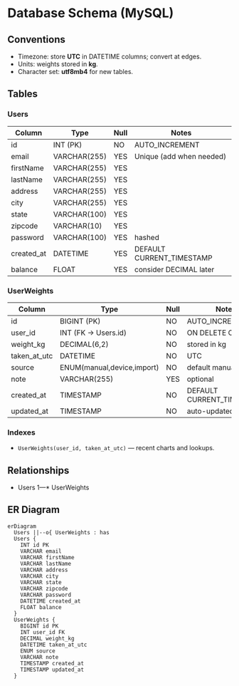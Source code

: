 # Database Schema (MySQL)

## Conventions
- Timezone: store **UTC** in DATETIME columns; convert at edges.
- Units: weights stored in **kg**.
- Character set: **utf8mb4** for new tables.

## Tables

### Users
| Column      | Type          | Null | Notes                       |
|-------------|---------------|------|-----------------------------|
| id          | INT (PK)      | NO   | AUTO_INCREMENT              |
| email       | VARCHAR(255)  | YES  | Unique (add when needed)    |
| firstName   | VARCHAR(255)  | YES  |                             |
| lastName    | VARCHAR(255)  | YES  |                             |
| address     | VARCHAR(255)  | YES  |                             |
| city        | VARCHAR(255)  | YES  |                             |
| state       | VARCHAR(100)  | YES  |                             |
| zipcode     | VARCHAR(10)   | YES  |                             |
| password    | VARCHAR(100)  | YES  | hashed                      |
| created_at  | DATETIME      | YES  | DEFAULT CURRENT_TIMESTAMP   |
| balance     | FLOAT         | YES  | consider DECIMAL later      |

### UserWeights
| Column        | Type                  | Null | Notes                                |
|---------------|-----------------------|------|--------------------------------------|
| id            | BIGINT (PK)           | NO   | AUTO_INCREMENT                       |
| user_id       | INT (FK → Users.id)   | NO   | ON DELETE CASCADE                    |
| weight_kg     | DECIMAL(6,2)          | NO   | stored in kg                         |
| taken_at_utc  | DATETIME              | NO   | UTC                                  |
| source        | ENUM(manual,device,import) | NO | default manual                       |
| note          | VARCHAR(255)          | YES  | optional                              |
| created_at    | TIMESTAMP             | NO   | DEFAULT CURRENT_TIMESTAMP            |
| updated_at    | TIMESTAMP             | NO   | auto-updated                         |

### Indexes
- `UserWeights(user_id, taken_at_utc)` — recent charts and lookups.

## Relationships
- Users 1—* UserWeights

## ER Diagram

```mermaid
erDiagram
  Users ||--o{ UserWeights : has
  Users {
    INT id PK
    VARCHAR email
    VARCHAR firstName
    VARCHAR lastName
    VARCHAR address
    VARCHAR city
    VARCHAR state
    VARCHAR zipcode
    VARCHAR password
    DATETIME created_at
    FLOAT balance
  }
  UserWeights {
    BIGINT id PK
    INT user_id FK
    DECIMAL weight_kg
    DATETIME taken_at_utc
    ENUM source
    VARCHAR note
    TIMESTAMP created_at
    TIMESTAMP updated_at
  }